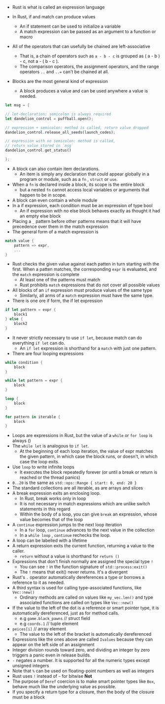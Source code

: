 - Rust is what is called an expression language 
- In Rust, if and match can produce values
	- An if statement can be used to initialize a variable
	- A match expression can be passed as an argument to a function or macro
- All of the operators that can usefully be chained are left-associative 
	- That is, a chain of operators such as `a - b - c` is grouped as ( a - b ) - c, not a - ( b - c ).
	- The comparison operators, the assignment operators, and the range operators `..` and `..=` can't be chained at all.
	
- Blocks are the most general kind of expression
	- A block produces a value and can be used anywhere a value is needed.
```rust
let msg = {

// let-declaration: semicolon is always required
let dandelion_control = puffball.open();

// expression + semicolon: method is called, return value dropped
dandelion_control.release_all_seeds(launch_codes);

// expression with no semicolon: method is called,
// return value stored in `msg`
dandelion_control.get_status()

};
```
- A block can also contain item declarations. 
	- An item is simply any declaration that could appear globally in a program or module, such as a `fn` , `struct` or `use`.
- When a `fn` is declared inside a block, its scope is the entire block 
	- but a nested `fn` cannot access local variables or arguments that happen to be in scope.
- A block can even contain a whole module
- In a if expression, each condition must be an expression of type bool
	- An if expression with no else block behaves exactly as thought it had an empty else block 
- Placing a `_` pattern before other patterns means that it will have precedence over them in the match expression
- The general form of a match expression is 
```rust
match value {
	pattern => expr,
	...
}
```
- Rust checks the given value against each patten in turn starting with the first. When a patten matches, the corresponding `expr` is evaluated, and the `match` expression is complete 
	- At least one of the patterns must match
	- Rust prohibits `match` expressions that do not cover all possible values
- All blocks of an `if` expression must produce values of the same type 
	- Similarly, all arms of a `match` expression must have the same type.
- There is one ore if form, the if let expression 
```rust
if let pattern = expr {
	block1
} else {
	block2
}
```
- It never strictly necessary to use `if let`, because match can do everything `if let` can do. 
	- An `if let` expression is shorthand for a `match` with just one pattern.
- There are four looping expressions
```rust 
while condition {
	block
}

while let pattern = expr {
	block
}

loop {
	block
}

for pattern in iterable {
	block
}
```
- Loops are expressions in Rust, but the value of a `while` or `for loop` is always ()
- The `while let` is analogous to `if let`. 
	- At the beginning of each loop iteration, the value of expr matches the given pattern, in which case the block runs, or doesn't, in which case the loop exits.
- Use `loop` to write infinite loops
	- It executes the block repeatedly forever (or until a break or return is reached or the thread panics)
- `0..20` is the same as `std::ops::Range { start: 0, end: 20 }`
- The standard collections are all iterable, as are arrays and slices
- A break expression exits an enclosing loop. 
	- In Rust, break works only in loop
	- It is not necessary in match expressions which are unlike switch statements in this regard
	- Within the body of a loop, you can give `break` an expression, whose value becomes that of the loop
- A `continue` expression jumps to the next loop iteration 
	- In a `for` loop, `continue` advances to the next value in the collection
	- In a `while loop` , `continue` rechecks the loop.
- A loop can be labelled with a lifetime 
- A return expression exits the current function, returning a value to the caller.
	- `return` without a value is shorthand for `return ()`
- Expressions that don't finish normally are assigned the special type `!`
	- You can see `!` in the function signature of `std::process:exit()`
	- The `!` means that exit() never returns. It's a divergent 
- Rust's `.` operator automatically dereferences a type or borrows a reference to it as needed.
- A third syntax is used for calling type-associated functions, like `Vec::new()`
	- Ordinary methods are called on values like `my_vec.len()` and type associated functions are called on types like `Vec::new()`
- If the value to the left of the dot is a reference or smart pointer type, it is automatically dereferenced, just as for method calls.
	- e.g `game.black_pawns` // struct field 
	- e.g `coords.1` // tuple element 
- `peices[i]` // array element 
	- The value to the left of the bracket is automatically dereferenced
- Expressions like the ones above are called `Ivalues` because they can appear on the left side of an assignment
- Integer division rounds toward zero, and dividing an integer by zero triggers a panic even in release builds.
- `-` negates a number. It is supported for all the numeric types except unsigned integers
- Note that `%` can be used on floating-point numbers as well as integers 
- Rust uses `!` instead of `~` for bitwise **Not**
- The purpose of `Deref` coercion is to make smart pointer types like `Box`, behave much like the underlying value as possible.
- If you specify a return type for a closure, then the body of the closure must be a block